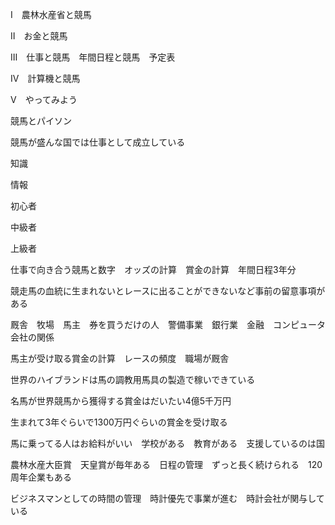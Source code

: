 Ⅰ　農林水産省と競馬

Ⅱ　お金と競馬

Ⅲ　仕事と競馬　年間日程と競馬　予定表

Ⅳ　計算機と競馬

Ⅴ　やってみよう

競馬とパイソン

競馬が盛んな国では仕事として成立している

知識

情報

初心者

中級者

上級者

仕事で向き合う競馬と数字　オッズの計算　賞金の計算　年間日程3年分

競走馬の血統に生まれないとレースに出ることができないなど事前の留意事項がある

厩舎　牧場　馬主　券を買うだけの人　警備事業　銀行業　金融　コンピュータ会社の関係

馬主が受け取る賞金の計算　レースの頻度　職場が厩舎

世界のハイブランドは馬の調教用馬具の製造で稼いできている

名馬が世界競馬から獲得する賞金はだいたい4億5千万円

生まれて3年ぐらいで1300万円ぐらいの賞金を受け取る

馬に乗ってる人はお給料がいい　学校がある　教育がある　支援しているのは国

農林水産大臣賞　天皇賞が毎年ある　日程の管理　ずっと長く続けられる　120周年企業もある

ビジネスマンとしての時間の管理　時計優先で事業が進む　時計会社が関与している
